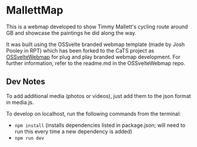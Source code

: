# MallettMap

This is a webmap developed to show Timmy Mallett's cycling route around GB and showcase the paintings he did along the way.

It was built using the OSSvelte branded webmap template (made by Josh Pooley in RPT) which has been forked to the CaTS project as [OSSvelteWebmap](https://ordnancesurvey.visualstudio.com/DefaultCollection/CaTS/_git/OSSvelteWebmap) for plug and play branded webmap development. For further information, refer to the readme.md in the OSSvelteWebmap repo.

## Dev Notes
To add additional media (photos or videos), just add them to the json format in media.js.

To develop on localhost, run the following commands from the terminal:

- `npm install` (installs dependencies listed in package.json; will need to run this every time a new dependency is added)
- `npm run dev`
